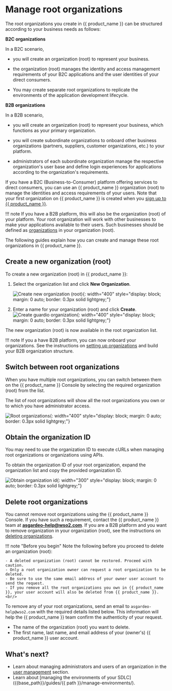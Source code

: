 # Manage root organizations

The root organizations you create in {{ product_name }} can be structured according to your business needs as follows:

**B2C organizations**

In a B2C scenario,

- you will create an organization (root) to represent your business.

- the organization (root) manages the identity and access management requirements of your B2C applications and the user identities of your direct consumers.

- You may create separate root organizations to replicate the environments of the application development lifecycle.

**B2B organizations**

In a B2B scenario,

- you will create an organization (root) to represent your business, which functions as your primary organization.

- you will create subordinate organizations to onboard other business organizations (partners, suppliers, customer organizations, etc.) to your platform.

- administrators of each subordinate organization manage the respective organization's user base and define login experiences for applications according to the organization's requirements.

If you have a B2C (Business-to-Consumer) platform offering services to direct consumers, you can use an {{ product_name }} organization (root) to manage the identities and access requirements of your users. Note that your first organization on {{ product_name }} is created when you [sign up to {{ product_name }}]({{base_path}}/get-started/create-asgardeo-account/).

!!! note
    If you have a B2B platform, this will also be the organization (root) of your platform. Your root organization will work with other businesses to make your applications available to their users. Such businesses should be defined as [organizations]({{base_path}}/guides/organization-management/manage-organizations/) in your organization (root).

The following guides explain how you can create and manage these root organizations in {{ product_name }}.

## Create a new organization (root)

To create a new organization (root) in {{ product_name }}:

1. Select the organization list and click **New Organization**.

    ![Create new organization (root)]({{base_path}}/assets/img/guides/organization/manage-organizations/create-new-organization.png){: width="400" style="display: block; margin: 0 auto; border: 0.3px solid lightgrey;"}

2. Enter a name for your organization (root) and click **Create**.
    ![Create guardio organization]({{base_path}}/assets/img/guides/organization/manage-organizations/create-guardio-org.png){: width="400" style="display: block; margin: 0 auto; border: 0.3px solid lightgrey;"}

The new organization (root) is now available in the root organization list.

!!! note
    If you a have B2B platform, you can now onboard your organizations. See the instructions on [setting up organizations]({{base_path}}/guides/organization-management/manage-organizations/) and build your B2B organization structure.

## Switch between root organizations

When you have multiple root organizations, you can switch between them on the {{ product_name }} Console by selecting the required organization (root) from the list.

The list of root organizations will show all the root organizations you own or to which you have administrator access.

![Root organizations]({{base_path}}/assets/img/guides/organization/manage-organizations/root-organizations.png){: width="400" style="display: block; margin: 0 auto; border: 0.3px solid lightgrey;"}

## Obtain the organization ID

You may need to use the organization ID to execute cURLs when managing root organizations or organizations using APIs.

To obtain the organization ID of your root organization, expand the organization list and copy the provided organization ID.

![Obtain organization id]({{base_path}}/assets/img/guides/organization/manage-organizations/obtain-organization-id.png){: width="300" style="display: block; margin: 0 auto; border: 0.3px solid lightgrey;"}

## Delete root organizations

You cannot remove root organizations using the {{ product_name }} Console. If you have such a requirement, contact the {{ product_name }} team at **asgardeo-help@wso2.com**.
If you are a B2B platform and you want to remove organization in your organization (root), see the instructions on [deleting organizations]({{base_path}}/guides/organization-management/manage-organizations/#delete-sub-organizations).

!!! note "Before you begin"
    Note the following before you proceed to delete an organization (root): </br>

    - A deleted organization (root) cannot be restored. Proceed with caution.
    - Only a root organization owner can request a root organization to be deleted.
    - Be sure to use the same email address of your owner user account to send the request.
    - If you remove all the root organizations you own in {{ product_name }}, your user account will also be deleted from {{ product_name }}. <br/>

To remove any of your root organizations, send an email to `asgardeo-help@wso2.com` with the required details listed below. This information will help the {{ product_name }} team confirm the authenticity of your request.
- The name of the organization (root) you want to delete.
- The first name, last name, and email address of your (owner's) {{ product_name }} user account.

## What's next?
- Learn about managing administrators and users of an organization in the [user management]({{base_path}}/guides/users/) section.
- Learn about [managing the environments of your SDLC]({{base_path}}/guides/{{ path }}/manage-environments/).

